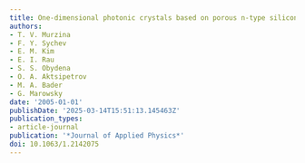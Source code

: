 ```yaml
---
title: One-dimensional photonic crystals based on porous n-type silicon
authors:
- T. V. Murzina
- F. Y. Sychev
- E. M. Kim
- E. I. Rau
- S. S. Obydena
- O. A. Aktsipetrov
- M. A. Bader
- G. Marowsky
date: '2005-01-01'
publishDate: '2025-03-14T15:51:13.145463Z'
publication_types:
- article-journal
publication: '*Journal of Applied Physics*'
doi: 10.1063/1.2142075
---
```

